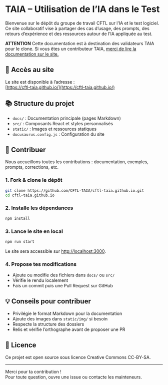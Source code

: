 # TAIA – Utilisation de l’IA dans le Test

Bienvenue sur le dépôt du groupe de travail CFTL sur l’IA et le test logiciel.  
Ce site collaboratif vise à partager des cas d’usage, des prompts, des retours d’expérience et des ressources autour de l’IA appliquée au test.


**ATTENTION**
Cette documentation est à destination des validateurs TAIA pour le clone.
Si vous êtes un contributeur TAIA, [merci de lire la documentation sur le site.](https://cftl-taia.github.io/docs/Documentation/Comment%20cr%C3%A9er%20une%20fiche)

## 🚀 Accès au site

Le site est disponible à l’adresse :  
[https://cftl-taia.github.io/](https://cftl-taia.github.io/)

## 📚 Structure du projet

- `docs/` : Documentation principale (pages Markdown)
- `src/` : Composants React et styles personnalisés
- `static/` : Images et ressources statiques
- `docusaurus.config.js` : Configuration du site

## 🤝 Contribuer

Nous accueillons toutes les contributions : documentation, exemples, prompts, corrections, etc.

### 1. Fork & clone le dépôt

```bash
git clone https://github.com/CFTL-TAIA/cftl-taia.github.io.git
cd cftl-taia.github.io
```

### 2. Installe les dépendances

```bash
npm install
```

### 3. Lance le site en local

```bash
npm run start
```

Le site sera accessible sur [http://localhost:3000](http://localhost:3000).

### 4. Propose tes modifications

- Ajoute ou modifie des fichiers dans `docs/` ou `src/`
- Vérifie le rendu localement
- Fais un commit puis une Pull Request sur GitHub

## 💡 Conseils pour contribuer

- Privilégie le format Markdown pour la documentation
- Ajoute des images dans `static/img/` si besoin
- Respecte la structure des dossiers
- Relis et vérifie l’orthographe avant de proposer une PR

## 📄 Licence

Ce projet est open source sous licence Creative Commons CC-BY-SA.

---

Merci pour ta contribution !  
Pour toute question, ouvre une issue ou contacte les mainteneurs.